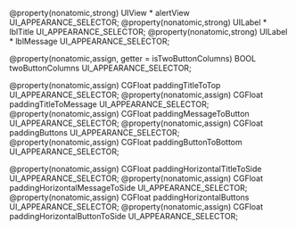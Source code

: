 @property(nonatomic,strong) UIView   * alertView UI_APPEARANCE_SELECTOR;
@property(nonatomic,strong) UILabel  * lblTitle UI_APPEARANCE_SELECTOR;
@property(nonatomic,strong) UILabel  * lblMessage UI_APPEARANCE_SELECTOR;

@property(nonatomic,assign, getter = isTwoButtonColumns) BOOL twoButtonColumns UI_APPEARANCE_SELECTOR;

@property(nonatomic,assign) CGFloat paddingTitleToTop UI_APPEARANCE_SELECTOR;
@property(nonatomic,assign) CGFloat paddingTitleToMessage UI_APPEARANCE_SELECTOR;
@property(nonatomic,assign) CGFloat paddingMessageToButton UI_APPEARANCE_SELECTOR;
@property(nonatomic,assign) CGFloat paddingButtons UI_APPEARANCE_SELECTOR;
@property(nonatomic,assign) CGFloat paddingButtonToBottom UI_APPEARANCE_SELECTOR;

@property(nonatomic,assign) CGFloat paddingHorizontalTitleToSide UI_APPEARANCE_SELECTOR;
@property(nonatomic,assign) CGFloat paddingHorizontalMessageToSide UI_APPEARANCE_SELECTOR;
@property(nonatomic,assign) CGFloat paddingHorizontalButtons UI_APPEARANCE_SELECTOR;
@property(nonatomic,assign) CGFloat paddingHorizontalButtonToSide UI_APPEARANCE_SELECTOR;
